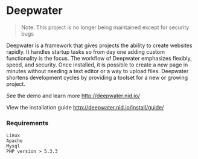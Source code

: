 Deepwater
===========

> Note: This project is no longer being maintained except for security bugs

Deepwater is a framework that gives projects the ability to create websites rapidly. It handles startup tasks so from day one adding custom functionality 
is the focus. The workflow of Deepwater emphasizes flexibly, speed, and security. Once installed, it is possible to create a new page in minutes without 
needing a text editor or a way to upload files. Deepwater shortens development cycles by providing a toolset for a new or growing project.

See the demo and learn more http://deepwater.nid.io/

View the installation guide http://deepwater.nid.io/install/guide/


### Requirements

    Linux
    Apache
    Mysql
    PHP version > 5.3.3
	
